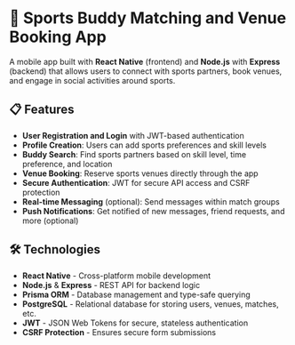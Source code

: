 # 🏅 Sports Buddy Matching and Venue Booking App

A mobile app built with **React Native** (frontend) and **Node.js** with **Express** (backend) that allows users to connect with sports partners, book venues, and engage in social activities around sports.

## 📋 Features

- **User Registration and Login** with JWT-based authentication
- **Profile Creation**: Users can add sports preferences and skill levels
- **Buddy Search**: Find sports partners based on skill level, time preference, and location
- **Venue Booking**: Reserve sports venues directly through the app
- **Secure Authentication**: JWT for secure API access and CSRF protection
- **Real-time Messaging** (optional): Send messages within match groups
- **Push Notifications**: Get notified of new messages, friend requests, and more (optional)

## 🛠️ Technologies

- **React Native** - Cross-platform mobile development
- **Node.js** & **Express** - REST API for backend logic
- **Prisma ORM** - Database management and type-safe querying
- **PostgreSQL** - Relational database for storing users, venues, matches, etc.
- **JWT** - JSON Web Tokens for secure, stateless authentication
- **CSRF Protection** - Ensures secure form submissions
